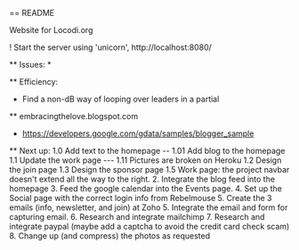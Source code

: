 == README

Website for Locodi.org

! Start the server using 'unicorn', http://localhost:8080/

** Issues:
*

** Efficiency:
* Find a non-dB way of looping over leaders in a partial


** embracingthelove.blogspot.com
* https://developers.google.com/gdata/samples/blogger_sample

** Next up:
1.0 Add text to the homepage --
1.01 Add blog to the homepage
1.1 Update the work page ---
1.11 Pictures are broken on Heroku
1.2 Design the join page
1.3 Design the sponsor page
1.5 Work page: the project navbar doesn't extend all the way to the right.
2. Integrate the blog feed into the homepage
3. Feed the google calendar into the Events page.
4. Set up the Social page with the correct login info from Rebelmouse 
5. Create the 3 emails (info, newsletter, and join) at Zoho
5. Integrate the email and form for capturing email.
6. Research and integrate mailchimp
7. Research and integrate paypal (maybe add a captcha to avoid the credit card check scam)
8. Change up (and compress) the photos as requested
